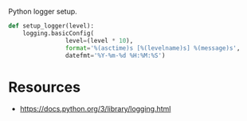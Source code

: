 Python logger setup.

```python
def setup_logger(level):
	logging.basicConfig(
                level=(level * 10),
                format='%(asctime)s [%(levelname)s] %(message)s',
                datefmt='%Y-%m-%d %H:%M:%S')
```

# Resources

- https://docs.python.org/3/library/logging.html